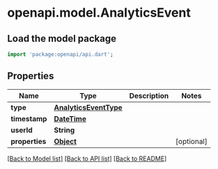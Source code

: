 # openapi.model.AnalyticsEvent

## Load the model package
```dart
import 'package:openapi/api.dart';
```

## Properties
Name | Type | Description | Notes
------------ | ------------- | ------------- | -------------
**type** | [**AnalyticsEventType**](AnalyticsEventType.md) |  | 
**timestamp** | [**DateTime**](DateTime.md) |  | 
**userId** | **String** |  | 
**properties** | [**Object**](.md) |  | [optional] 

[[Back to Model list]](../README.md#documentation-for-models) [[Back to API list]](../README.md#documentation-for-api-endpoints) [[Back to README]](../README.md)


